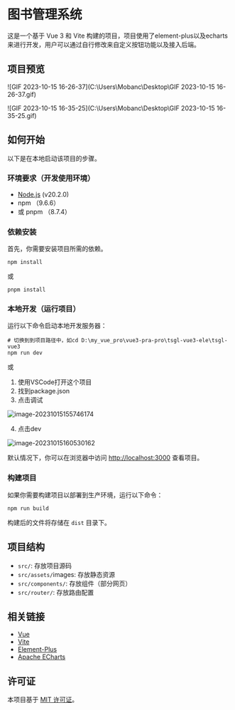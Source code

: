 # 图书管理系统

这是一个基于 Vue 3 和 Vite 构建的项目，项目使用了element-plus以及echarts来进行开发，用户可以通过自行修改来自定义按钮功能以及接入后端。

## 项目预览

![GIF 2023-10-15 16-26-37](C:\Users\Mobanc\Desktop\GIF 2023-10-15 16-26-37.gif)

![GIF 2023-10-15 16-35-25](C:\Users\Mobanc\Desktop\GIF 2023-10-15 16-35-25.gif)

## 如何开始

以下是在本地启动该项目的步骤。

### 环境要求（开发使用环境）

- [Node.js](https://nodejs.org/) (v20.2.0)
- npm  （9.6.6）
- 或 pnpm （8.7.4）

### 依赖安装

首先，你需要安装项目所需的依赖。

```
npm install 
```

或

```
pnpm install 
```



### 本地开发（运行项目）

运行以下命令启动本地开发服务器：

```
# 切换到到项目路径中，如cd D:\my_vue_pro\vue3-pra-pro\tsgl-vue3-ele\tsgl-vue3
npm run dev
```

或

1. 使用VSCode打开这个项目
2. 找到package.json
3. 点击调试

![image-20231015155746174](C:\Users\Mobanc\AppData\Roaming\Typora\typora-user-images\image-20231015155746174.png)

4. 点击dev

![image-20231015160530162](C:\Users\Mobanc\AppData\Roaming\Typora\typora-user-images\image-20231015160530162.png)

默认情况下，你可以在浏览器中访问 [http://localhost:3000](http://localhost:3000/) 查看项目。

### 构建项目

如果你需要构建项目以部署到生产环境，运行以下命令：

```
npm run build
```

构建后的文件将存储在 `dist` 目录下。

## 项目结构

- `src/`: 存放项目源码
- `src/assets/`images: 存放静态资源
- `src/components/`: 存放组件（部分网页）
- `src/router/`: 存放路由配置

## 相关链接

- [Vue](https://v3.vuejs.org/)
- [Vite](https://vitejs.dev/)
- [Element-Plus](https://element-plus.org/)
- [Apache ECharts](https://echarts.apache.org/)

## 许可证

本项目基于 [MIT 许可证](https://chat.openai.com/c/LICENSE)。
